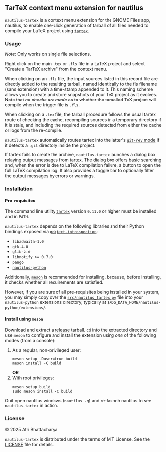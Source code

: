 ## TarTeX context menu extension for nautilus ##

`nautilus-tartex` is a context menu extension for the GNOME Files app,
nautilus, to enable one-click generation of tarball of all files needed to
compile your LaTeX project using [`tartex`](https://pypi.org/project/tartex/).

### Usage ###

*Note*: Only works on single file selections.

Right click on the main `.tex` or `.fls` file in a LaTeX project and select
"Create a TarTeX archive" from the context menu.

When clicking on an `.fls` file, the input sources listed in this record file
are directly added to the resulting tarball, named identically to the fls
filename (sans extension) with a time-stamp appended to it. This naming scheme
allows you to create and store snapshots of your TeX project as it evolves. Note
that *no checks are made* as to whether the tarballed TeX project will compile
when the trigger file is `.fls`.

When clicking on a `.tex` file, the tarball procedure follows the usual tartex
route of checking the cache, recompiling sources in a temporary directory if it
is stale, and including the required sources detected from either the cache or
logs from the re-compile.

`nautilus-tartex` automatically routes tartex into the latter's
[`git-rev` mode](https://github.com/badshah400/tartex?tab=readme-ov-file#usage)
if it detects a `.git` directory inside the project.

If tartex fails to create the archive, `nautilus-tartex` launches a dialog box
relaying output messages from tartex. The dialog box offers basic searching and,
when the error is due to LaTeX compilation failure, a button to open the full
LaTeX compilation log. It also provides a toggle bar to optionally filter the
output messages by errors or warnings.

### Installation ###

#### Pre-requisites ####

The command line utility [`tartex`](https://pypi.org/project/tartex/) version
`0.11.0` or higher must be installed and in `PATH`.

`nautilus-tartex` depends on the following libraries and their Python bindings
exposed via
[`gobject-introspection`](https://developer.gnome.org/documentation/guidelines/programming/introspection.html):

* `libadwaita-1.0`
* `gtk-4.0`
* `glib-2.0`
* `libnotify >= 0.7.0`
* `pango`
* [`nautilus-python`](https://gitlab.gnome.org/GNOME/nautilus-python)

Additionally, [`meson`](https://mesonbuild.com/) is recommended for installing,
because, before installing, it checks whether all requirements are satisfied.

However, if you are sure of all pre-requisites being installed in your system,
you may simply copy over the
[`src/nautilus_tartex.py`](./src/nautilus_tartex.py) file into your
`nautilus-python` extensions directory, typically at
`$XDG_DATA_HOME/nautilus-python/extensions/`.

#### Install using `meson` ####

Download and extract a
[release](https://github.com/badshah400/nautilus-tartex/releases) tarball. `cd`
into the extracted directory and use `meson` to configure and install the
extension using _one_ of the following modes (from a console):

1. As a regular, non-privileged user:
   ```console
   meson setup -Duser=true build
   meson install -C build
   ```
   **OR**
2. With root privileges:
   ```console
   meson setup build
   sudo meson install -C build
   ```

Quit open nautilus windows (`nautilus -q`) and re-launch nautilus to see
`nautilus-tartex` in action.

### License ###

© 2025 Atri Bhattacharya

`nautilus-tartex` is distributed under the terms of MIT License. See the
[LICENSE](./LICENSE.txt) file for details.
